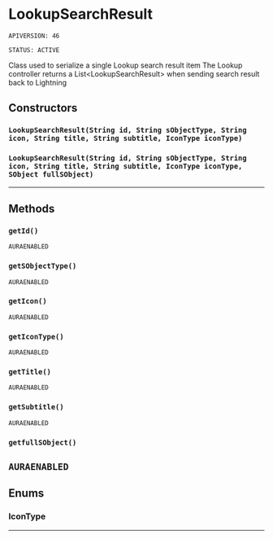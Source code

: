 # LookupSearchResult

`APIVERSION: 46`

`STATUS: ACTIVE`

Class used to serialize a single Lookup search result item The Lookup controller returns a List&lt;LookupSearchResult&gt; when sending search result back to Lightning

## Constructors
### `LookupSearchResult(String id, String sObjectType, String icon, String title, String subtitle, IconType iconType)`
### `LookupSearchResult(String id, String sObjectType, String icon, String title, String subtitle, IconType iconType, SObject fullSObject)`
---
## Methods
### `getId()`

`AURAENABLED`
### `getSObjectType()`

`AURAENABLED`
### `getIcon()`

`AURAENABLED`
### `getIconType()`

`AURAENABLED`
### `getTitle()`

`AURAENABLED`
### `getSubtitle()`

`AURAENABLED`
### `getfullSObject()`

`AURAENABLED`
---
## Enums
### IconType

---

